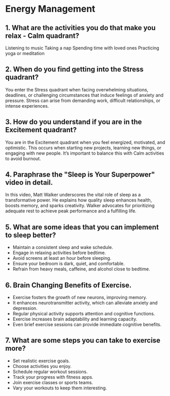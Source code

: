 # Energy Management
## 1. What are the activities you do that make you relax - Calm quadrant?
Listening to music
Taking a nap
Spending time with loved ones
Practicing yoga or meditation

## 2. When do you find getting into the Stress quadrant?
You enter the Stress quadrant when facing overwhelming situations, deadlines, or challenging circumstances that induce feelings of anxiety and pressure. Stress can arise from demanding work, difficult relationships, or intense experiences.

## 3. How do you understand if you are in the Excitement quadrant?
You are in the Excitement quadrant when you feel energized, motivated, and optimistic. This occurs when starting new projects, learning new things, or engaging with new people. It’s important to balance this with Calm activities to avoid burnout.

## 4. Paraphrase the "Sleep is Your Superpower" video in detail.
In this video, Matt Walker underscores the vital role of sleep as a transformative power. He explains how quality sleep enhances health, boosts memory, and sparks creativity. Walker advocates for prioritizing adequate rest to achieve peak performance and a fulfilling life.

## 5. What are some ideas that you can implement to sleep better?
- Maintain a consistent sleep and wake schedule.
- Engage in relaxing activities before bedtime.
- Avoid screens at least an hour before sleeping.
- Ensure your bedroom is dark, quiet, and comfortable.
- Refrain from heavy meals, caffeine, and alcohol close to bedtime.

## 6. Brain Changing Benefits of Exercise.
- Exercise fosters the growth of new neurons, improving memory.
- It enhances neurotransmitter activity, which can alleviate anxiety and depression.
- Regular physical activity supports attention and cognitive functions.
- Exercise increases brain adaptability and learning capacity.
- Even brief exercise sessions can provide immediate cognitive benefits.

## 7. What are some steps you can take to exercise more?
- Set realistic exercise goals.
- Choose activities you enjoy.
- Schedule regular workout sessions.
- Track your progress with fitness apps.
- Join exercise classes or sports teams.
- Vary your workouts to keep them interesting.
